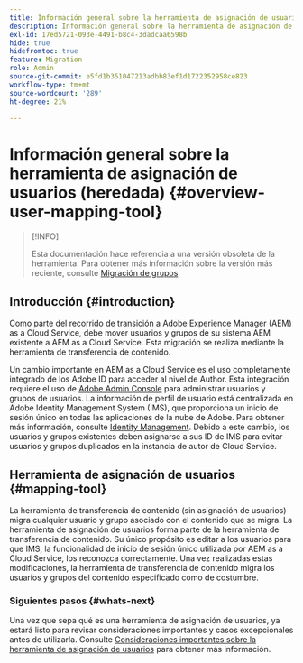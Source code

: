 ```yaml
---
title: Información general sobre la herramienta de asignación de usuarios (heredada)
description: Información general sobre la herramienta de asignación de usuarios (heredada)
exl-id: 17ed5721-093e-4491-b8c4-3dadcaa6598b
hide: true
hidefromtoc: true
feature: Migration
role: Admin
source-git-commit: e5fd1b351047213adbb83ef1d1722352958ce823
workflow-type: tm+mt
source-wordcount: '289'
ht-degree: 21%

---
```



# Información general sobre la herramienta de asignación de usuarios (heredada) {#overview-user-mapping-tool}

>[!INFO]
>
>Esta documentación hace referencia a una versión obsoleta de la herramienta. Para obtener más información sobre la versión más reciente, consulte [Migración de grupos](/help/journey-migration/content-transfer-tool/using-content-transfer-tool/group-migration.md).

<!-- Alexandru: drafting this for now

NOTE: "LEGACY" for user mapping includes everything before (that is, not including) 2.0.16 of CTT.

>[!CONTEXTUALHELP]
>id="aemcloud_ctt_usermapping"
>title="User Mapping Tool"
>abstract="The Content Transfer Tool helps you move users and groups from your existing AEM system to AEM as a Cloud Service. Existing users and groups need to be mapped to their IMS IDs to avoid duplicate users and groups on the Cloud Service author instance."
>additional-url="https://experienceleague.adobe.com/docs/experience-manager-cloud-service/moving/cloud-migration/content-transfer-tool/using-user-mapping-tool.html?lang=es#important-considerations" text="Important Considerations for using User Mapping Tool"
>additional-url="https://experienceleague.adobe.com/docs/experience-manager-cloud-service/moving/cloud-migration/content-transfer-tool/using-user-mapping-tool.html?lang=es#using-user-mapping-tool" text="Using User Mapping Tool"

-->

## Introducción {#introduction}

Como parte del recorrido de transición a Adobe Experience Manager (AEM) as a Cloud Service, debe mover usuarios y grupos de su sistema AEM existente a AEM as a Cloud Service. Esta migración se realiza mediante la herramienta de transferencia de contenido.

Un cambio importante en AEM as a Cloud Service es el uso completamente integrado de los Adobe ID para acceder al nivel de Author. Esta integración requiere el uso de [Adobe Admin Console](https://helpx.adobe.com/es/enterprise/using/admin-console.html) para administrar usuarios y grupos de usuarios. La información de perfil de usuario está centralizada en Adobe Identity Management System (IMS), que proporciona un inicio de sesión único en todas las aplicaciones de la nube de Adobe. Para obtener más información, consulte [Identity Management](https://experienceleague.adobe.com/docs/experience-manager-cloud-service/content/overview/what-is-new-and-different.html?lang=es#identity-management). Debido a este cambio, los usuarios y grupos existentes deben asignarse a sus ID de IMS para evitar usuarios y grupos duplicados en la instancia de autor de Cloud Service.

## Herramienta de asignación de usuarios {#mapping-tool}

La herramienta de transferencia de contenido (sin asignación de usuarios) migra cualquier usuario y grupo asociado con el contenido que se migra. La herramienta de asignación de usuarios forma parte de la herramienta de transferencia de contenido. Su único propósito es editar a los usuarios para que IMS, la funcionalidad de inicio de sesión único utilizada por AEM as a Cloud Service, los reconozca correctamente. Una vez realizadas estas modificaciones, la herramienta de transferencia de contenido migra los usuarios y grupos del contenido especificado como de costumbre.

### Siguientes pasos {#whats-next}

Una vez que sepa qué es una herramienta de asignación de usuarios, ya estará listo para revisar consideraciones importantes y casos excepcionales antes de utilizarla. Consulte [Consideraciones importantes sobre la herramienta de asignación de usuarios](/help/journey-migration/content-transfer-tool/user-mapping-tool-legacy/considerations-user-mapping-tool-legacy.md) para obtener más información.
